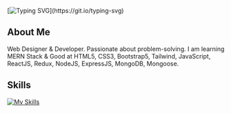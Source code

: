 
[![Typing SVG](https://readme-typing-svg.demolab.com?font=Fira+Code&weight=500&pause=1000&width=435&lines=HI+There!;I'm+a+Web+Designer+%26+Developer.;Passionate+about+Programming.;Good+at+MERN+Stack.;Thank+you+for+visiting!)](https://git.io/typing-svg)

## About Me
Web Designer & Developer. Passionate about problem-solving. I am learning MERN Stack & Good at HTML5, CSS3, Bootstrap5, Tailwind, JavaScript, ReactJS, Redux, NodeJS, ExpressJS, MongoDB, Mongoose.

## Skills
[![My Skills](https://skillicons.dev/icons?i=html,css,bootstrap,tailwind,javascript,react,redux,nodejs,express)](https://skillicons.dev)
